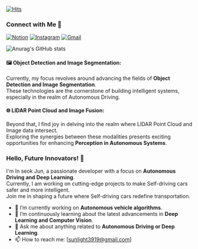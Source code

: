 [![Hits](https://hits.seeyoufarm.com/api/count/incr/badge.svg?url=https%3A%2F%2Fgithub.com%2FInSeokJub&count_bg=%23000080&title_bg=%23000080&icon=&icon_color=%23E7E7E7&title=hits&edge_flat=True)](https://hits.seeyoufarm.com)

### Connect with Me 🚀

[![Notion](https://img.shields.io/badge/notion-0052FF?style=flat-square&logo=notion&logoColor=white)](https://https://www.notion.so/cd91c848851e46e68129d5214eef2b7a)
[![Instagram](https://img.shields.io/badge/Instagram-3B00B9?style=flat-square&logo=instagram&logoColor=white)](https://www.instagram.com/moonlight)
[![Gmail](https://img.shields.io/badge/gmail-001E62?style=flat-square&logo=Gmail&logoColor=white)](mailto:sunlight3919@gmail.com)

![Anurag's GitHub stats](https://github-readme-stats.vercel.app/api?username=InseokJun&show_icons=true&theme=midnight-purple)

#### 🖼️ Object Detection and Image Segmentation:
Currently, my focus revolves around advancing the fields of **Object Detection and Image Segmentation**.   
These technologies are the cornerstone of building intelligent systems, especially in the realm of Autonomous Driving.

#### 🌐 LIDAR Point Cloud and Image Fusion:
Beyond that, I find joy in delving into the realm where LIDAR Point Cloud and Image data intersect.   
Exploring the synergies between these modalities presents exciting opportunities for enhancing **Perception in Autonomous Systems**.

### Hello, Future Innovators! 👋

I'm In seok Jun, a passionate developer with a focus on **Autonomous Driving and Deep Learning**.  
Currently, I am working on cutting-edge projects to make Self-driving cars safer and more intelligent.  
Join me in shaping a future where Self-driving cars redefine transportation.

- 🚗 I’m currently working on **Autonomous vehicle algorithms**.
- 🧠 I’m continuously learning about the latest advancements in **Deep Learning and Computer Vision**.
- 💬 Ask me about anything related to **Autonomous Driving or Deep Learning**.
- 📫 How to reach me: [sunlight3919@gmail.com]
